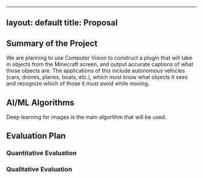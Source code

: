  ---
layout: default
title:  Proposal
---

## Summary of the Project
We are planning to use Computer Vision to construct a plugin that will take in objects from the Minecraft screen, and output accurate captions of what those objects are. The applications of this include autonomous vehicles (cars, drones, planes, boats, etc.), which must know what objects it sees and recognize which of those it must avoid while moving.

## AI/ML Algorithms
Deep learning for images is the main algorithm that will be used.

## Evaluation Plan
### Quantitative Evaluation


### Qualitative Evaluation
